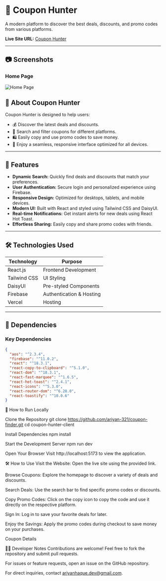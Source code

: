 # 🎯 Coupon Hunter  

A modern platform to discover the best deals, discounts, and promo codes from various platforms.  

**Live Site URL:** [Coupon Hunter](https://assignment-9-ariyan.netlify.app/)  

---


## 📷 Screenshots  

### Home Page  
![Home Page](https://i.ibb.co.com/FXz0N5M/image-2.png)



## 📖 About Coupon Hunter  

Coupon Hunter is designed to help users:  
- 💰 Discover the latest deals and discounts.  
- 🔎 Search and filter coupons for different platforms.  
- 🛍️ Easily copy and use promo codes to save money.  
- 📱 Enjoy a seamless, responsive interface optimized for all devices.  

---



## 🚀 Features  

- **Dynamic Search:** Quickly find deals and discounts that match your preferences.  
- **User Authentication:** Secure login and personalized experience using Firebase.  
- **Responsive Design:** Optimized for desktops, tablets, and mobile devices.  
- **Modern UI:** Built with React and styled using Tailwind CSS and DaisyUI.  
- **Real-time Notifications:** Get instant alerts for new deals using React Hot Toast.  
- **Effortless Sharing:** Easily copy and share promo codes with friends.  

---

## 🛠️ Technologies Used  

| **Technology**      | **Purpose**                |  
|----------------------|----------------------------|  
| React.js            | Frontend Development       |  
| Tailwind CSS        | UI Styling                 |  
| DaisyUI             | Pre-styled Components      |  
| Firebase            | Authentication & Hosting   |  
| Vercel              | Hosting                    |  

---

## 🧰 Dependencies  

### Key Dependencies  
```json
{
  "aos": "^2.3.4",
  "firebase": "^11.0.2",
  "react": "^18.3.1",
  "react-copy-to-clipboard": "^5.1.0",
  "react-dom": "^18.3.1",
  "react-fast-marquee": "^1.6.5",
  "react-hot-toast": "^2.4.1",
  "react-icons": "^5.3.0",
  "react-router-dom": "^6.28.0",
  "react-toastify": "^10.0.6"
}
```
📝 How to Run Locally

Clone the Repository
git clone https://github.com/ariyan-321/coupon-finder.git
cd coupon-hunter-client


Install Dependencies
npm install


Start the Development Server
npm run dev

Open Your Browser
Visit http://localhost:5173 to view the application.

🛠️ How to Use
Visit the Website:
Open the live site using the provided link.

Browse Coupons:
Explore the homepage to discover a variety of deals and discounts.

Search Deals:
Use the search bar to find specific promo codes or discounts.

Copy Promo Codes:
Click on the copy icon to copy the code and use it directly on the respective platform.

Sign In:
Log in to save your favorite deals for later.

Enjoy the Savings:
Apply the promo codes during checkout to save money on your purchases.

  


Coupon Details

🧑‍💻 Developer Notes
Contributions are welcome! Feel free to fork the repository and submit pull requests.

For issues or feature requests, open an issue on the GitHub repository.

For direct inquiries, contact ariyanhaque.dev@gmail.com.


